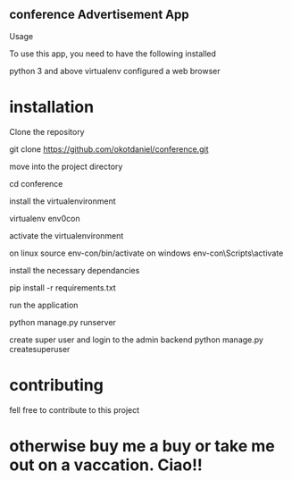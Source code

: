 ## conference Advertisement App

Usage

To use this app, you need to have the following installed

python 3 and above
virtualenv configured
a web browser

# installation

Clone the repository

git clone https://github.com/okotdaniel/conference.git

move into the project directory 

cd conference

install the virtualenvironment 

virtualenv env0con

activate the virtualenvironment

on linux 
	source env-con/bin/activate
on windows 
	env-con\Scripts\activate

install the necessary dependancies

pip install -r requirements.txt

run the application 

python manage.py runserver 

create super user and login to the admin backend 
python manage.py createsuperuser 

# contributing 
fell free to contribute to this project 

# otherwise buy me a buy or take me out on a vaccation. Ciao!!

